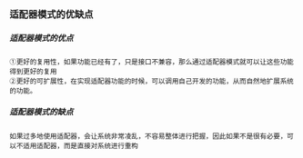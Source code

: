 ### 适配器模式的优缺点  
##### 适配器模式的优点  
    ①更好的复用性，如果功能已经有了，只是接口不兼容，那么通过适配器模式就可以让这些功能得到更好的复用
    ②更好的可扩展性，在实现适配器功能的时候，可以调用自己开发的功能，从而自然地扩展系统的功能。
##### 适配器模式的缺点    
    如果过多地使用适配器，会让系统非常凌乱，不容易整体进行把握，因此如果不是很有必要，可以不适用适配器，而是直接对系统进行重构  